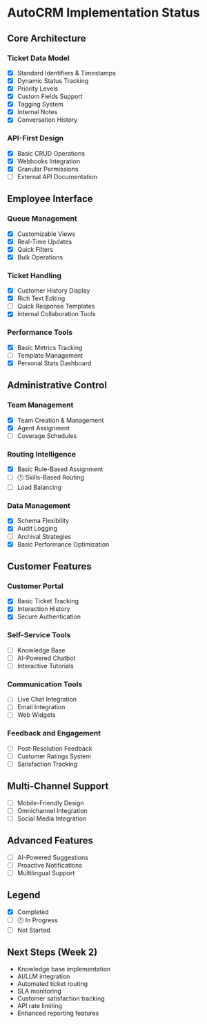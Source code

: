 # AutoCRM Implementation Status

## Core Architecture
### Ticket Data Model
- [x] Standard Identifiers & Timestamps
- [x] Dynamic Status Tracking
- [x] Priority Levels
- [x] Custom Fields Support
- [x] Tagging System
- [x] Internal Notes
- [x] Conversation History

### API-First Design
- [x] Basic CRUD Operations
- [x] Webhooks Integration
- [x] Granular Permissions
- [ ] External API Documentation

## Employee Interface
### Queue Management
- [x] Customizable Views
- [x] Real-Time Updates
- [x] Quick Filters
- [x] Bulk Operations

### Ticket Handling
- [x] Customer History Display
- [x] Rich Text Editing
- [ ] Quick Response Templates
- [x] Internal Collaboration Tools

### Performance Tools
- [x] Basic Metrics Tracking
- [ ] Template Management
- [x] Personal Stats Dashboard

## Administrative Control
### Team Management
- [x] Team Creation & Management
- [x] Agent Assignment
- [ ] Coverage Schedules

### Routing Intelligence
- [x] Basic Rule-Based Assignment
- [ ] 🕐 Skills-Based Routing
- [ ] Load Balancing

### Data Management
- [x] Schema Flexibility
- [x] Audit Logging
- [ ] Archival Strategies
- [x] Basic Performance Optimization

## Customer Features
### Customer Portal
- [x] Basic Ticket Tracking
- [x] Interaction History
- [x] Secure Authentication

### Self-Service Tools
- [ ] Knowledge Base
- [ ] AI-Powered Chatbot
- [ ] Interactive Tutorials

### Communication Tools
- [ ] Live Chat Integration
- [ ] Email Integration
- [ ] Web Widgets

### Feedback and Engagement
- [ ] Post-Resolution Feedback
- [ ] Customer Ratings System
- [ ] Satisfaction Tracking

## Multi-Channel Support
- [ ] Mobile-Friendly Design
- [ ] Omnichannel Integration
- [ ] Social Media Integration

## Advanced Features
- [ ] AI-Powered Suggestions
- [ ] Proactive Notifications
- [ ] Multilingual Support

## Legend
- [x] Completed
- [ ] 🕐 In Progress
- [ ] Not Started

## Next Steps (Week 2)
- Knowledge base implementation
- AI/LLM integration
- Automated ticket routing
- SLA monitoring
- Customer satisfaction tracking
- API rate limiting
- Enhanced reporting features